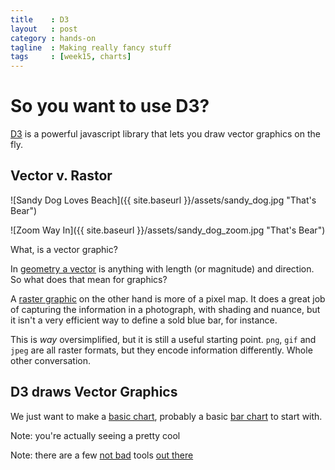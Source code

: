```yaml
---
title    : D3
layout   : post
category : hands-on
tagline  : Making really fancy stuff
tags     : [week15, charts]
---
```


# So you want to use D3?

[D3](https://github.com/mbostock/d3/wiki/Gallery) is a powerful javascript library that lets you draw vector graphics on the fly.

## Vector v. Rastor

<div class="pull-right col-lg-2">
![Sandy Dog Loves Beach]({{ site.baseurl }}/assets/sandy_dog.jpg "That's Bear")


![Zoom Way In]({{ site.baseurl }}/assets/sandy_dog_zoom.jpg "That's Bear")
</div>

What, is a vector graphic?

In [geometry a vector](https://en.wikipedia.org/wiki/Euclidean_vector) is <span class="hide">anything with length (or magnitude) and direction</span>. So what does that mean for graphics?

A [raster graphic](https://en.wikipedia.org/wiki/Raster_graphics) on the other hand is more of a pixel map. It does a great job of capturing the information in a photograph, with shading and nuance, but it isn't a very efficient way to define a sold blue bar, for instance.

This is *way* oversimplified, but it is still a useful starting point. `png`, `gif` and `jpeg` are all raster formats, but they encode information differently. Whole other conversation.

## D3 draws Vector Graphics

We just want to make a [basic chart](https://github.com/mbostock/d3/wiki/Gallery#basic-charts), probably a basic [bar chart](http://bl.ocks.org/mbostock/3887051) to start with.

Note: you're actually seeing a pretty cool

Note: there are a few [not bad](http://www.d3-generator.com/) tools [out there](http://phrogz.net/JS/d3-playground/#BlankDefault)
